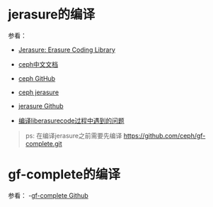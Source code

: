 # jerasure的编译

参看：
- [Jerasure: Erasure Coding Library](https://jerasure.org/)

- [ceph中文文档](https://www.wenjiangs.com/doc/zeg89dns)

- [ceph GitHub](https://github.com/ceph/ceph)

- [ceph jerasure](https://github.com/ceph/jerasure)

- [jerasure Github](https://github.com/tsuraan/Jerasure)

- [编译liberasurecode过程中遇到的问题](https://download.csdn.net/blog/column/11153078/125729312)


>ps: 在编译jerasure之前需要先编译 https://github.com/ceph/gf-complete.git


# gf-complete的编译

参看：
-[gf-complete Github](https://github.com/ceph/gf-complete)